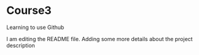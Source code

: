 # Course3
Learning to use Github

I am editing the README file. Adding some more details about the project description
